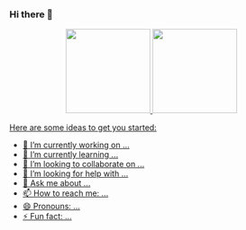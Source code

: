 ### Hi there 👋
<div align="center">
  <a href="https://github.com/nrsfernandes">
  <img height="150em" src="https://github-readme-stats.vercel.app/api?username=nrsfernandes&show_icons=true&theme=dracula&include_all_commits=true&count_private=true"/>
  <img height="150em" src="https://github-readme-stats.vercel.app/api/top-langs/?username=nrsfernandes&layout=compact&langs_count=7&theme=dracula"/>
</div>







Here are some ideas to get you started:

- 🔭 I’m currently working on ...
- 🌱 I’m currently learning ...
- 👯 I’m looking to collaborate on ...
- 🤔 I’m looking for help with ...
- 💬 Ask me about ...
- 📫 How to reach me: ...
- 😄 Pronouns: ...
- ⚡ Fun fact: ...

